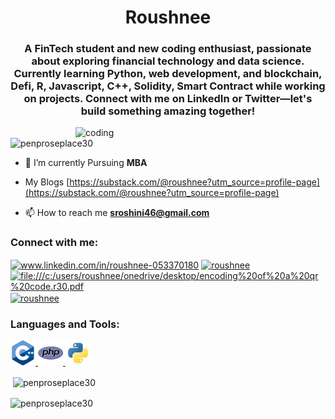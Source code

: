 <h1 align="center"> Roushnee</h1>
<h3 align="center">A FinTech student and new coding enthusiast, passionate about exploring financial technology and data science. Currently learning Python, web development, and blockchain, Defi, R, Javascript, C++, Solidity, Smart Contract while working on projects. Connect with me on LinkedIn or Twitter—let's build something amazing together!</h3>
<img align="right" alt="coding" width="400" src="https://encrypted-tbn0.gstatic.com/images?q=tbn:ANd9GcRApAl3qf9KbnNjKVKy4qfkYRLjWT2CGElLcg&s"
<p align="left"> <img src="https://komarev.com/ghpvc/?username=penproseplace30&label=Profile%20views&color=0e75b6&style=flat" alt="penproseplace30" /> </p>

- 🔭 I’m currently Pursuing **MBA**

- My Blogs [https://substack.com/@roushnee?utm_source=profile-page](https://substack.com/@roushnee?utm_source=profile-page)

- 📫 How to reach me **sroshini46@gmail.com**

<h3 align="left">Connect with me:</h3>
<p align="left">
<a href="https://linkedin.com/in/www.linkedin.com/in/roushnee-053370180" target="blank"><img align="center" src="https://raw.githubusercontent.com/rahuldkjain/github-profile-readme-generator/master/src/images/icons/Social/linked-in-alt.svg" alt="www.linkedin.com/in/roushnee-053370180" height="30" width="40" /></a>
<a href="https://kaggle.com/roushnee" target="blank"><img align="center" src="https://raw.githubusercontent.com/rahuldkjain/github-profile-readme-generator/master/src/images/icons/Social/kaggle.svg" alt="roushnee" height="30" width="40" /></a>
<a href="https://medium.com/file:///c:/users/roushnee/onedrive/desktop/encoding%20of%20a%20qr%20code.r30.pdf" target="blank"><img align="center" src="https://raw.githubusercontent.com/rahuldkjain/github-profile-readme-generator/master/src/images/icons/Social/medium.svg" alt="file:///c:/users/roushnee/onedrive/desktop/encoding%20of%20a%20qr%20code.r30.pdf" height="30" width="40" /></a>
<a href="https://www.hackerrank.com/roushnee" target="blank"><img align="center" src="https://raw.githubusercontent.com/rahuldkjain/github-profile-readme-generator/master/src/images/icons/Social/hackerrank.svg" alt="roushnee" height="30" width="40" /></a>
</p>

<h3 align="left">Languages and Tools:</h3>
<p align="left"> <a href="https://www.w3schools.com/cpp/" target="_blank" rel="noreferrer"> <img src="https://raw.githubusercontent.com/devicons/devicon/master/icons/cplusplus/cplusplus-original.svg" alt="cplusplus" width="40" height="40"/> </a> <a href="https://www.php.net" target="_blank" rel="noreferrer"> <img src="https://raw.githubusercontent.com/devicons/devicon/master/icons/php/php-original.svg" alt="php" width="40" height="40"/> </a> <a href="https://www.python.org" target="_blank" rel="noreferrer"> <img src="https://raw.githubusercontent.com/devicons/devicon/master/icons/python/python-original.svg" alt="python" width="40" height="40"/> </a> </p>

<p>&nbsp;<img align="center" src="https://github-readme-stats.vercel.app/api?username=penproseplace30&show_icons=true&locale=en" alt="penproseplace30" /></p>

<p><img align="center" src="https://github-readme-streak-stats.herokuapp.com/?user=penproseplace30&" alt="penproseplace30" /></p>
